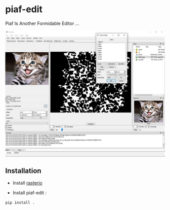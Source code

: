 # piaf-edit

Piaf Is Another Formidable Editor ...

![](docs/img/piaf.jpg)


## Installation

- Install [rasterio](https://rasterio.readthedocs.io/en/latest/installation.html#) 

- Install piaf-edit :
````
pip install .
````